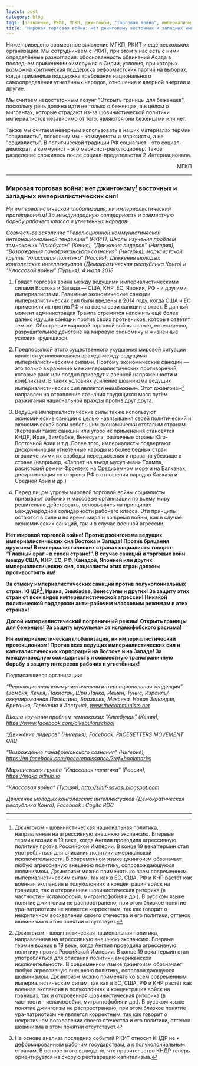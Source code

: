 ```yaml
---
layout: post
category: blog
tags: [заявление, РКИТ, МГКП, джингоизм, "торговая война", империализм, ]
title: 'Мировая торговая война: нет джингоизму восточных и западных империалистических сил!'
---
```


Ниже приведено совместное заявление МГКП, РКИТ и ещё нескольких организаций. Мы сотрудничаем с РКИТ, при этом у нас есть с ними определённые разногласия: обоснованность обвинений Асада в последнем применении химоружия в Сирии, условия, при которых возможна [критическая поддержка реформистских партий на выборах](https://mgkp.github.io/blog/2018/03/16/elections), когда применима поддержка требования национального самоопределения угнетённых народов, отношение к ядерной энергии и другие.

Мы считаем недостаточным лозунг "Открыть границы для беженцев", поскольку речь должна идти не только о беженцах, а в целом о мигрантах, которые страдают из-за шовинистической политики империалистов независимо от того, являются они беженцами или нет.

Также мы считаем неверным использовать в наших материалах термин "социалисты", поскольку мы - коммунисты и марксисты, а не "социалисты". В политической традиции РФ социалист - это социал-демократ, а коммунист - это марксист-революционер. Такое разделение сложилось после социал-предательства 2 Интернационала.

<p style="text-align: right;">МГКП</p>

<hr/>

### Мировая торговая война: нет джингоизму[^1] восточных и западных империалистических сил!

*Ни империалистическая глобализация, ни империалистический протекционизм! За международную солидарность и совместную борьбу рабочего класса и угнетённых народов!*

*Совместное заявление “Революционной коммунистической интернациональной тенденции” (РКИТ), Школы изучения проблем темнокожих “Алкебулан” (Кения), “Движения лидеров” (Нигерия), “Возрождения панафриканского сознания” (Нигерия), марксистской группы “Классовая политика” (Россия), Движения молодых конголезских интеллектуалов (Демократическая республика Конго) и "Классовой войны" (Турция), 4 июля 2018*

1. Грядёт торговая война между ведущими империалистическими силами Востока и Запада — США, КНР, ЕС, Японии, РФ - и другими империалистами. Взаимные экономические санкции империалистических сил были введены в 2014 году, когда США и ЕС применили их против РФ и та ввела свои санкции в ответ. В данный момент администрация Трампа стремится наложить ещё более далеко идущие санкции против своих противников, которые ответят тем же. Обострение мировой торговой войны окажет, естественно, разрушительное действие на мировую экономику и жизненные условия трудящихся.   

2. Предпосылкой этого существенного ухудшения мировой ситуации является усиливающаяся вражда между ведущими империалистическими силами. Поэтому экономические санкции — это только выражение межимпериалистических противоречий, которые рано или поздно приведут к военной напряжённости и конфликтам. В таких условиях усиление шовинизма ведущих империалистических сил является неизбежным. Этот джингоизм[^1] направлен на отравление сознания трудящихся масс путём разжигания национальной вражды против друг друга.

3. Ведущие империалистические силы также используют экономические санкции с целью навязывания своей политический и экономической воли небольшим экономически отсталым странам. Жертвами таких санкций или угроз их применения становятся КНДР, Иран, Зимбабве, Венесуэла, различные страны Юго-Восточной Азии и т.д. Более того, империалисты подвергают дискриминации угнетённые народы из более бедных стран ограничениями их свободы передвижения и права на убежище в стране (например, «Запрет на въезд мусульман» Трампа, расистский режим Фронтекс на Средиземном море и на Балканах, дискриминация со стороны РФ в отношении народов Кавказа и Средней Азии и др.)

4. Перед лицом угрозы мировой торговой войны социалисты призывают рабочих и массовые организации по всему миру решительно действовать, основываясь на принципах международной солидарности рабочего класса. Эти принципы остаются в силе и во время мира и во время войны, как в случае экономических санкций, так и в случае военной агрессии.   

**Нет мировой торговой войне! Против джингоизма ведущих империалистических сил Востока и Запада! Против бряцания оружием! В империалистических странах социалисты говорят: “Главный враг - в своей стране!”. В случае санкций и торговых войн между США, КНР, ЕС, РФ, Канадой, Японией или других империалистических сил, социалисты этих стран должны противостоять им!**

**За отмену империалистических санкций против полуколониальных стран: КНДР[^2], Иранa, Зимбабве, Венесуэлы и других! За защиту этих стран от всех видов империалистической агрессии! Никакой политической поддержки анти-рабочим классовым режимам в этих странах!**

**Долой империалистический пограничный режим! Открыть границы для беженцев! За защиту мусульман от исламофобского расизма!**

**Ни империалистическая глобализация, ни империалистический протекционизм! Против всех ведущих империалистических сил и капиталистических корпораций на Востоке и на Западе! За международную солидарность и совместную трансграничную борьбу в защиту интересов рабочих и угнетённых!**

Подписавшиеся организации: 
    
*“Революционная коммунистическая интернациональная тенденция” (Замбия, Кения, Пакистан, Шри Ланка, Йемен, Тунис, Израиль/оккупированная Палестина, Бразилия, Мексика, Новая Зеландия, Британия, Германия и Австрия), www.thecommunists.net*
     
*Школа изучения проблем темнокожих “Алкебулан” (Кения), https://www.facebook.com/alkebulanschool*

*“Движение лидеров” (Нигерия), Facebook: PACESETTERS MOVEMENT OAU*

*“Возрождение панафриканского сознания” (Нигерия), https://m.facebook.com/pacorenaissance/?ref=bookmarks*
 
*Марксистская группа “Классовая политика” (Россия), https://mgkp.github.io*

*“Классовая война” (Турция), http://sinif-savasi.blogspot.com*
  
*Движение молодых конголезских интеллектуалов (Демократическая республика Конго), Facebook : Cogito RDC*

<hr/>

[^1]: Джингоизм - шовинистическая национальная политика, направленная на агрессивную внешнюю экспансию. Впервые термин возник в 19 веке, когда Англия проводила агрессивную политику против Российской Империи. В конце 19 века термин стал употребляться для описания политики американской исключительности. В современном языке джингоизм обозначает любую агрессивную внешнюю политику, сопровождающуюся шовинизмом. Джингоизм можно применять ко всем современным империалистическим силам, так как в ЕС, США, РФ и КНР растёт как военная экспансия в полуколониях и концентрация войск на границах, так и откровенная шовинистическая риторика (в частности - исламофобия, мигрантофобия и др.). В русском языке понятие джингоизм не распространено, при этом близкое понятие ура-патриотизм не является корректным, так как говорит о некритичном восхвалении своего отечества и его политики, оттенок шовинизма в этом понятии отсутствует.

[^2]: На основе анализа последних событий РКИТ относит КНДР не к деформированным рабочим государствам, а к полуколониальным странам. В основе этого вывода то, что правительство КНДР теперь ориентируется на скорую реставрацию капитализма.